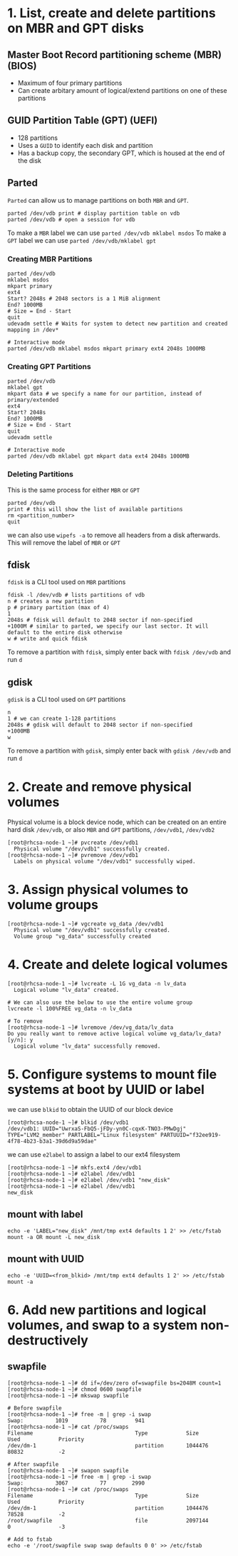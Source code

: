 # 1. List, create and delete partitions on MBR and GPT disks

## Master Boot Record partitioning scheme (MBR) (BIOS)
* Maximum of four primary partitions
* Can create arbitary amount of logical/extend partitions on one of these partitions

## GUID Partition Table (GPT) (UEFI)
* 128 partitions
* Uses a `GUID` to identify each disk and partition
* Has a backup copy, the secondary GPT, which is housed at the end of the disk

## Parted
`Parted` can allow us to manage partitions on both `MBR` and `GPT`.
```
parted /dev/vdb print # display partition table on vdb
parted /dev/vdb # open a session for vdb
```
To make a `MBR` label we can use `parted /dev/vdb mklabel msdos`
To make a `GPT` label we can use `parted /dev/vdb/mklabel gpt`

### Creating MBR Partitions
```
parted /dev/vdb
mklabel msdos
mkpart primary
ext4
Start? 2048s # 2048 sectors is a 1 MiB alignment
End? 1000MB
# Size = End - Start
quit
udevadm settle # Waits for system to detect new partition and created mapping in /dev*

# Interactive mode
parted /dev/vdb mklabel msdos mkpart primary ext4 2048s 1000MB
```

### Creating GPT Partitions
```
parted /dev/vdb
mklabel gpt
mkpart data # we specify a name for our partition, instead of primary/extended
ext4
Start? 2048s
End? 1000MB
# Size = End - Start
quit
udevadm settle

# Interactive mode
parted /dev/vdb mklabel gpt mkpart data ext4 2048s 1000MB
```

### Deleting Partitions
This is the same process for either `MBR` or `GPT`
```
parted /dev/vdb
print # this will show the list of available partitions
rm <partition_number>
quit
```
we can also use `wipefs -a` to remove all headers from a disk afterwards. This will remove the label of `MBR` or `GPT`

## fdisk
`fdisk` is a CLI tool used on `MBR` partitions
```
fdisk -l /dev/vdb # lists partitions of vdb
n # creates a new partition
p # primary partition (max of 4)
1
2048s # fdisk will default to 2048 sector if non-specified
+1000M # similar to parted, we specify our last sector. It will default to the entire disk otherwise
w # write and quick fdisk
```
To remove a partition with `fdisk`, simply enter back with `fdisk /dev/vdb` and run `d`

## gdisk
`gdisk` is a CLI tool used on `GPT` partitions
```
n
1 # we can create 1-128 partitions
2048s # gdisk will default to 2048 sector if non-specified
+1000MB
w
```
To remove a partition with `gdisk`, simply enter back with `gdisk /dev/vdb` and run `d`

# 2. Create and remove physical volumes

Physical volume is a block device node, which can be created on an entire hard disk `/dev/vdb`, or also `MBR` and `GPT` partitions, `/dev/vdb1`, `/dev/vdb2`

```
[root@rhcsa-node-1 ~]# pvcreate /dev/vdb1
  Physical volume "/dev/vdb1" successfully created.
[root@rhcsa-node-1 ~]# pvremove /dev/vdb1
  Labels on physical volume "/dev/vdb1" successfully wiped.
```

# 3. Assign physical volumes to volume groups
```
[root@rhcsa-node-1 ~]# vgcreate vg_data /dev/vdb1
  Physical volume "/dev/vdb1" successfully created.
  Volume group "vg_data" successfully created
```

# 4. Create and delete logical volumes
```
[root@rhcsa-node-1 ~]# lvcreate -L 1G vg_data -n lv_data
  Logical volume "lv_data" created.

# We can also use the below to use the entire volume group
lvcreate -l 100%FREE vg_data -n lv_data

# To remove
[root@rhcsa-node-1 ~]# lvremove /dev/vg_data/lv_data 
Do you really want to remove active logical volume vg_data/lv_data? [y/n]: y
  Logical volume "lv_data" successfully removed.
```

# 5. Configure systems to mount file systems at boot by UUID or label
we can use `blkid` to obtain the UUID of our block device
```
[root@rhcsa-node-1 ~]# blkid /dev/vdb1
/dev/vdb1: UUID="UwrxaS-FbQ5-jFDy-yn0C-cqxK-TNO3-PMwDgj" TYPE="LVM2_member" PARTLABEL="Linux filesystem" PARTUUID="f32ee919-4f78-4b23-b3a1-39d6d9a59dae"
```
we can use `e2label` to assign a label to our ext4 filesystem
```
[root@rhcsa-node-1 ~]# mkfs.ext4 /dev/vdb1
[root@rhcsa-node-1 ~]# e2label /dev/vdb1
[root@rhcsa-node-1 ~]# e2label /dev/vdb1 "new_disk"
[root@rhcsa-node-1 ~]# e2label /dev/vdb1
new_disk
```

## mount with label
```
echo -e 'LABEL="new_disk" /mnt/tmp ext4 defaults 1 2' >> /etc/fstab
mount -a OR mount -L new_disk
```

## mount with UUID
```
echo -e 'UUID=<from_blkid> /mnt/tmp ext4 defaults 1 2' >> /etc/fstab
mount -a
```
# 6. Add new partitions and logical volumes, and swap to a system non-destructively

## swapfile
```
[root@rhcsa-node-1 ~]# dd if=/dev/zero of=swapfile bs=2048M count=1
[root@rhcsa-node-1 ~]# chmod 0600 swapfile
[root@rhcsa-node-1 ~]# mkswap swapfile

# Before swapfile
[root@rhcsa-node-1 ~]# free -m | grep -i swap
Swap:          1019          78         941
[root@rhcsa-node-1 ~]# cat /proc/swaps
Filename                                Type            Size            Used            Priority
/dev/dm-1                               partition       1044476         80832           -2

# After swapfile
[root@rhcsa-node-1 ~]# swapon swapfile
[root@rhcsa-node-1 ~]# free -m | grep -i swap
Swap:          3067          77        2990
[root@rhcsa-node-1 ~]# cat /proc/swaps
Filename                                Type            Size            Used            Priority
/dev/dm-1                               partition       1044476         78528           -2
/root/swapfile                          file            2097144         0               -3

# Add to fstab
echo -e '/root/swapfile swap swap defaults 0 0' >> /etc/fstab

```


